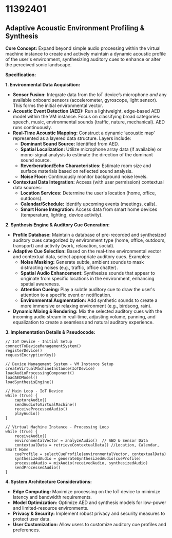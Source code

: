 # 11392401

## Adaptive Acoustic Environment Profiling & Synthesis

**Core Concept:** Expand beyond simple audio processing within the virtual machine instance to create and actively maintain a dynamic acoustic profile of the user's environment, synthesizing auditory cues to enhance or alter the perceived sonic landscape.

**Specification:**

**1. Environmental Data Acquisition:**

*   **Sensor Fusion:** Integrate data from the IoT device’s microphone *and* any available onboard sensors (accelerometer, gyroscope, light sensor). This forms the initial environmental vector.
*   **Acoustic Event Detection (AED):** Run a lightweight, edge-based AED model within the VM instance. Focus on classifying broad categories: speech, music, environmental sounds (traffic, nature, mechanical). AED runs continuously.
*   **Real-Time Acoustic Mapping:** Construct a dynamic ‘acoustic map’ represented as a layered data structure. Layers include:
    *   **Dominant Sound Source:** Identified from AED.
    *   **Spatial Localization:** Utilize microphone array data (if available) or mono-signal analysis to estimate the direction of the dominant sound source.
    *   **Reverberation/Echo Characteristics:** Estimate room size and surface materials based on reflected sound analysis.
    *   **Noise Floor:** Continuously monitor background noise levels.
*   **Contextual Data Integration:** Access (with user permission) contextual data sources:
    *   **Location Services:** Determine the user's location (home, office, outdoors).
    *   **Calendar/Schedule:** Identify upcoming events (meetings, calls).
    *   **Smart Home Integration:** Access data from smart home devices (temperature, lighting, device activity).

**2. Synthesis Engine & Auditory Cue Generation:**

*   **Profile Database:** Maintain a database of pre-recorded and synthesized auditory cues categorized by environment type (home, office, outdoors, transport) and activity (work, relaxation, social).
*   **Adaptive Cue Selection:** Based on the real-time environmental vector and contextual data, select appropriate auditory cues. Examples:
    *   **Noise Masking:** Generate subtle, ambient sounds to mask distracting noises (e.g., traffic, office chatter).
    *   **Spatial Audio Enhancement:** Synthesize sounds that appear to originate from specific locations in the environment, enhancing spatial awareness.
    *   **Attention Cueing:** Play a subtle auditory cue to draw the user's attention to a specific event or notification.
    *   **Environmental Augmentation:** Add synthetic sounds to create a more immersive or relaxing environment (e.g., birdsong, rain).
*   **Dynamic Mixing & Rendering:** Mix the selected auditory cues with the incoming audio stream in real-time, adjusting volume, panning, and equalization to create a seamless and natural auditory experience.

**3. Implementation Details & Pseudocode:**

```pseudocode
// IoT Device - Initial Setup
connectToDeviceManagementSystem()
registerDevice()
requestEncryptionKey()

// Device Management System - VM Instance Setup
createVirtualMachineInstance(IoTDevice)
loadAudioProcessingComponent()
loadAEDModel()
loadSynthesisEngine()

// Main Loop - IoT Device
while (true) {
    captureAudio()
    sendAudioToVirtualMachine()
    receiveProcessedAudio()
    playAudio()
}

// Virtual Machine Instance - Processing Loop
while (true) {
    receiveAudio()
    environmentalVector = analyzeAudio()  // AED & Sensor Data
    contextualData = retrieveContextualData() //Location, Calendar, Smart Home
    cueProfile = selectCueProfile(environmentalVector, contextualData)
    synthesizedAudio = generateSynthesizedAudio(cueProfile)
    processedAudio = mixAudio(receivedAudio, synthesizedAudio)
    sendProcessedAudio()
}
```

**4.  System Architecture Considerations:**

*   **Edge Computing:** Maximize processing on the IoT device to minimize latency and bandwidth requirements.
*   **Model Optimization:** Optimize AED and synthesis models for low-power and limited-resource environments.
*   **Privacy & Security:** Implement robust privacy and security measures to protect user data.
*   **User Customization:** Allow users to customize auditory cue profiles and preferences.